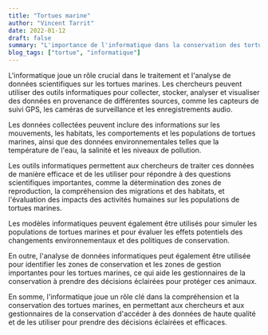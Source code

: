 ```yaml
---
title: "Tortues marine"
author: "Vincent Tarrit"
date: 2022-01-12
draft: false
summary: "L'importance de l'informatique dans la conservation des tortues marines"
blog_tags: ["tortue", "informatique"]
---
```


L'informatique joue un rôle crucial dans le traitement et l'analyse de données scientifiques sur les tortues marines. Les chercheurs peuvent utiliser des outils informatiques pour collecter, stocker, analyser et visualiser des données en provenance de différentes sources, comme les capteurs de suivi GPS, les caméras de surveillance et les enregistrements audio.

Les données collectées peuvent inclure des informations sur les mouvements, les habitats, les comportements et les populations de tortues marines, ainsi que des données environnementales telles que la température de l'eau, la salinité et les niveaux de pollution.

Les outils informatiques permettent aux chercheurs de traiter ces données de manière efficace et de les utiliser pour répondre à des questions scientifiques importantes, comme la détermination des zones de reproduction, la compréhension des migrations et des habitats, et l'évaluation des impacts des activités humaines sur les populations de tortues marines.

Les modèles informatiques peuvent également être utilisés pour simuler les populations de tortues marines et pour évaluer les effets potentiels des changements environnementaux et des politiques de conservation.

En outre, l'analyse de données informatiques peut également être utilisée pour identifier les zones de conservation et les zones de gestion importantes pour les tortues marines, ce qui aide les gestionnaires de la conservation à prendre des décisions éclairées pour protéger ces animaux.

En somme, l'informatique joue un rôle clé dans la compréhension et la conservation des tortues marines, en permettant aux chercheurs et aux gestionnaires de la conservation d'accéder à des données de haute qualité et de les utiliser pour prendre des décisions éclairées et efficaces.
